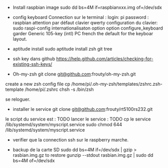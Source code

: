 * Install raspbian image
sudo dd bs=4M if=raspbianxxx.img of=/dev/sdx
 
* config keyboard
Connection sur le terminal :
login: pi
password : raspbian 
attention par défaut clavier qwerty
configuration du clavier:
sudo raspi-config
internationalisaton option 
option configure_keyboard
garder Generic 105-key (intl) PC
french 
the default for the keyboar layout.

* aptitude install 
sudo aptitude install zsh git tree

* ssh key dans github
https://help.github.com/articles/checking-for-existing-ssh-keys/

* Oh-my-zsh
git clone git@github.com:frouty/oh-my-zsh.git

create a new zsh config file
cp /home/pi/.oh-my-zsh/templates/zshrc.zsh-template /home/pi/.zshrc
chsh -s /bin/zsh

se reloguer.


* installer le service
git clone git@github.com:frouty/rt5100rs232.git

le script du service est : 
TODO
lancer le service : TODO
cp le service /lib/systemd/system/myscript.service
sudo chmod 644 /lib/systemd/system/myscript.service

* verifier que la connection ssh sur le raspberry marche.

* backup de la carte SD
sudo dd bs=4M if=/dev/sdx | gzip > rasbian.img.gz
to restore
gunzip --stdout rasbian.img.gz | sudo dd bs=4M of=/dev/sdx